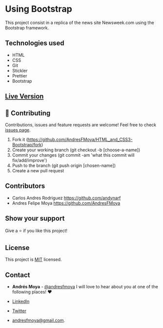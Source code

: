# Using Bootstrap
This project consist in a replica of the news site Newsweek.com using the Bootstrap framework.

## Technologies used

- HTML
- CSS
- Git
- Stickler
- Prettier
- Bootstrap

## [Live Version](https://andresfmoya.github.io/HTML_and_CSS3-Bootstrap/)


## 🤝 Contributing

Contributions, issues and feature requests are welcome! Feel free to check [issues page](https://github.com/AndresFMoya/HTML_and_CSS3-Bootstrap/issues).

1. Fork it (https://github.com/AndresFMoya/HTML_and_CSS3-Bootstrap/fork)
2. Create your working branch (git checkout -b [choose-a-name])
3. Commit your changes (git commit -am 'what this commit will fix/add/improve')
4. Push to the branch (git push origin [chosen-name])
5. Create a new pull request


## Contributors

- Carlos Andres Rodriguez https://github.com/andynarf
- Andres Felipe Moya https://github.com/AndresFMoya

## Show your support

Give a ⭐️ if you like this project!


## License

This project is [MIT](https://github.com/AndresFMoya/HTML_and_CSS3-Bootstrap/blob/master/LICENSE) licensed.


## Contact
- **Andrés Moya** - [@andresfmoya](https://github.com/andresfmoya) I will love to hear about you at one of the following places! :heart:

- [LinkedIn](https://www.linkedin.com/in/andres-f-moya/)
- [Twitter](https://www.twitter.com/andmedev/) 
- <andresfmoya@gmail.com>.


